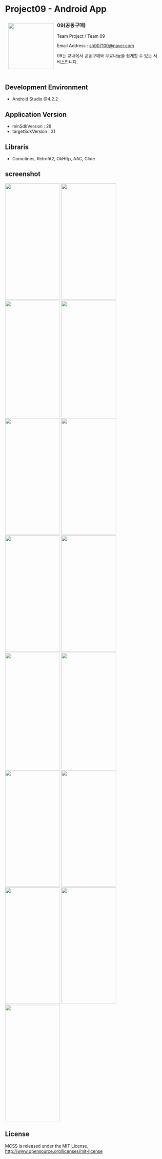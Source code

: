 # Project09 - Android App

<img src="https://user-images.githubusercontent.com/80076029/143768894-e9e24fa6-bf21-4018-9290-048a3f9f9d36.png" align="left"
width="150" hspace="10" vspace="10">

### 09(공동구매)
Team Project / Team 09

Email Address : sh007100@naver.com

09는 교내에서 공동구매와 무료나눔을 쉽게할 수 있는 서비스입니다.

<br>

## Development Environment
- Android Studio @4.2.2

## Application Version
- minSdkVersion : 28
- targetSdkVersion : 31

## Libraris
- Coroutines, Retrofit2, OkHttp, AAC, Glide

## screenshot

<img src="https://user-images.githubusercontent.com/80076029/143769138-02ddc2c1-cedb-4c38-a415-7a70e3b40f40.png" width="180px" height="380px"></img>
<img src="https://user-images.githubusercontent.com/80076029/143769140-868da68e-426a-4780-bbd1-82921a862e9a.png" width="180px" height="380px"></img>
<img src="https://user-images.githubusercontent.com/80076029/143769141-95764ae9-7496-4aa5-ac81-eb9a1ab17c0b.png" width="180px" height="380px"></img>
<img src="https://user-images.githubusercontent.com/80076029/143769160-9158cfc5-557f-40b7-9a85-d1dfc9e2e4d5.png" width="180px" height="380px"></img>
<img src="https://user-images.githubusercontent.com/80076029/143769162-a61f5c87-451b-48a7-aed0-0b4fcb5c369d.png" width="180px" height="380px"></img>
<img src="https://user-images.githubusercontent.com/80076029/143769163-60c34951-b1fd-4a17-bb6a-71ff572ea697.png" width="180px" height="380px"></img>
<img src="https://user-images.githubusercontent.com/80076029/143769178-3d918a31-d239-48f6-833c-5f7946c8f447.png" width="180px" height="380px"></img>
<img src="https://user-images.githubusercontent.com/80076029/143769182-fe79c848-661f-403b-a8ef-444be00521cc.png" width="180px" height="380px"></img>
<img src="https://user-images.githubusercontent.com/80076029/143769183-7e3d84de-9c5d-4558-a69c-f276de12ed96.png" width="180px" height="380px"></img>
<img src="https://user-images.githubusercontent.com/80076029/143769187-496dce9d-e7ae-4de8-9847-80a60736a4d0.png" width="180px" height="380px"></img>
<img src="https://user-images.githubusercontent.com/80076029/143769190-778c002c-45ab-4d8d-9e79-401314e1e2ad.png" width="180px" height="380px"></img>
<img src="https://user-images.githubusercontent.com/80076029/143769192-9923673d-e9d6-4fc5-b564-475b12feb2df.png" width="180px" height="380px"></img>
<img src="https://user-images.githubusercontent.com/80076029/143769199-a0b3b5f0-ad44-4b65-9caf-932f030172c5.png" width="180px" height="380px"></img>
<img src="https://user-images.githubusercontent.com/80076029/143769204-2d6be526-9804-485f-bc54-960a74515c7b.png" width="180px" height="380px"></img>
<img src="https://user-images.githubusercontent.com/80076029/143769206-6c074369-32fc-4cc7-a20a-7fe7f6f9c65b.png" width="180px" height="380px"></img>

## License
MCSS is released under the MIT License. http://www.opensource.org/licenses/mit-license

